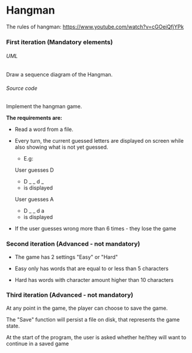 # Hangman 

The rules of hangman: https://www.youtube.com/watch?v=cGOeiQfjYPk

### First iteration (Mandatory elements)

###### UML

Draw a sequence diagram of the Hangman. 

###### Source code

Implement the hangman game. 

**The requirements are:**

- Read a word from a file.

- Every turn, the current guessed letters are displayed on screen while also showing what is not yet guessed.

  - E.g:

  User guesses D

  - D _ _ d _ 
  - is displayed

  User guesses A

  - D _ _ d a 
  - is displayed
  
- If the user guesses wrong more than 6 times - they lose the game

### Second iteration (Advanced - not mandatory)

- The game has 2 settings "Easy" or "Hard"

- Easy only has words that are equal to or less than 5 characters

- Hard has words with character amount higher than 10 characters

  

### Third iteration (Advanced - not mandatory)

At any point in the game, the player can choose to save the game.

The "Save" function will persist a file on disk, that represents the game state.

At the start of the program, the user is asked whether he/they will want to continue in a saved game